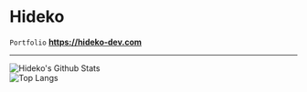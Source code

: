 # Hideko

`Portfolio` **https://hideko-dev.com**

----
![Hideko's Github Stats](https://github-readme-stats.vercel.app/api?username=hideko-dev&show_icons=true&bg_color=00000000)
<br>
![Top Langs](https://github-readme-stats.vercel.app/api/top-langs/?username=hideko-dev&layout=compact&bg_color=00000000&text_bold=true)
